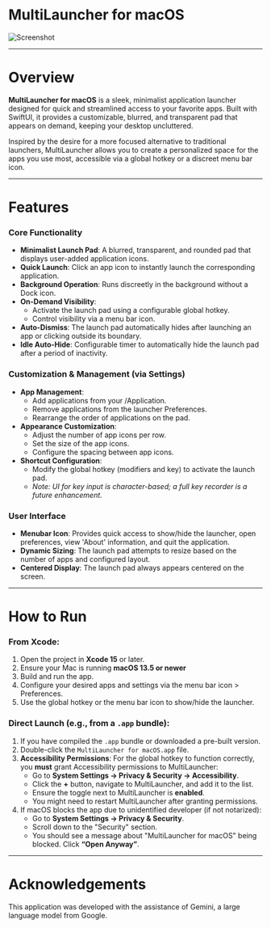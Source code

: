 # MultiLauncher for macOS

![Screenshot](https://github.com/user-attachments/assets/55f90ba1-7748-4070-bbee-6295da28f734)


---

# Overview

**MultiLauncher for macOS** is a sleek, minimalist application launcher designed for quick and streamlined access to your favorite apps. Built with SwiftUI, it provides a customizable, blurred, and transparent pad that appears on demand, keeping your desktop uncluttered.

Inspired by the desire for a more focused alternative to traditional launchers, MultiLauncher allows you to create a personalized space for the apps you use most, accessible via a global hotkey or a discreet menu bar icon.

---

# Features

### Core Functionality
- **Minimalist Launch Pad**: A blurred, transparent, and rounded pad that displays user-added application icons.
- **Quick Launch**: Click an app icon to instantly launch the corresponding application.
- **Background Operation**: Runs discreetly in the background without a Dock icon.
- **On-Demand Visibility**:
    - Activate the launch pad using a configurable global hotkey.
    - Control visibility via a menu bar icon.
- **Auto-Dismiss**: The launch pad automatically hides after launching an app or clicking outside its boundary.
- **Idle Auto-Hide**: Configurable timer to automatically hide the launch pad after a period of inactivity.

### Customization & Management (via Settings)
- **App Management**:
    - Add applications from your /Application.
    - Remove applications from the launcher Preferences.
    - Rearrange the order of applications on the pad.
- **Appearance Customization**:
    - Adjust the number of app icons per row.
    - Set the size of the app icons.
    - Configure the spacing between app icons.
- **Shortcut Configuration**:
    - Modify the global hotkey (modifiers and key) to activate the launch pad.
    - *Note: UI for key input is character-based; a full key recorder is a future enhancement.*

### User Interface
- **Menubar Icon**: Provides quick access to show/hide the launcher, open preferences, view 'About' information, and quit the application.
- **Dynamic Sizing**: The launch pad attempts to resize based on the number of apps and configured layout.
- **Centered Display**: The launch pad always appears centered on the screen.

---

# How to Run

### From Xcode:
1. Open the project in **Xcode 15** or later.
2. Ensure your Mac is running **macOS 13.5 or newer**
3. Build and run the app.
4. Configure your desired apps and settings via the menu bar icon > Preferences.
5. Use the global hotkey or the menu bar icon to show/hide the launcher.

### Direct Launch (e.g., from a `.app` bundle):
1. If you have compiled the `.app` bundle or downloaded a pre-built version.
2. Double-click the `MultiLauncher for macOS.app` file.
3. **Accessibility Permissions**: For the global hotkey to function correctly, you **must** grant Accessibility permissions to MultiLauncher:
    - Go to **System Settings → Privacy & Security → Accessibility**.
    - Click the **+** button, navigate to MultiLauncher, and add it to the list.
    - Ensure the toggle next to MultiLauncher is **enabled**.
    - You might need to restart MultiLauncher after granting permissions.
4. If macOS blocks the app due to unidentified developer (if not notarized):
    - Go to **System Settings → Privacy & Security**.
    - Scroll down to the "Security" section.
    - You should see a message about "MultiLauncher for macOS" being blocked. Click **“Open Anyway”**.

---

# Acknowledgements

This application was developed with the assistance of Gemini, a large language model from Google.
